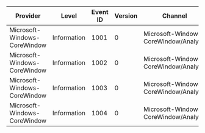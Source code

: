 Provider                      |  Level        |  Event ID  |  Version  |  Channel                                |  Task              |  Opcode  |  Keyword      |  Message
------------------------------|---------------|------------|-----------|-----------------------------------------|--------------------|----------|---------------|---------
Microsoft-Windows-CoreWindow  |  Information  |  1001      |  0        |  Microsoft-Windows-CoreWindow/Analytic  |  CreateCoreWindow  |  Start   |  Performance  |
Microsoft-Windows-CoreWindow  |  Information  |  1002      |  0        |  Microsoft-Windows-CoreWindow/Analytic  |  CreateCoreWindow  |  Stop    |  Performance  |
Microsoft-Windows-CoreWindow  |  Information  |  1003      |  0        |  Microsoft-Windows-CoreWindow/Analytic  |  PointerDown       |  Start   |  Performance  |
Microsoft-Windows-CoreWindow  |  Information  |  1004      |  0        |  Microsoft-Windows-CoreWindow/Analytic  |  PointerDown       |  Stop    |  Performance  |